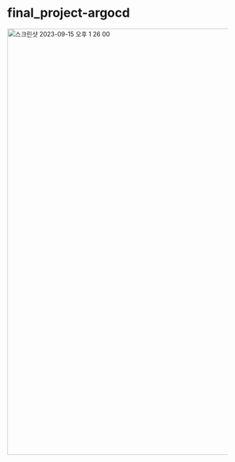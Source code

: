 # final_project-argocd
<img width="973" alt="스크린샷 2023-09-15 오후 1 26 00" src="https://github.com/baexxbin/finalproject-argocd/assets/50795805/4d90a2b1-a30a-4852-8d96-79be9159d866">
